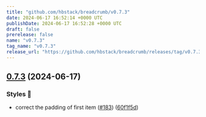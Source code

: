 ```yaml
---
title: "github.com/hbstack/breadcrumb/v0.7.3"
date: 2024-06-17 16:52:14 +0000 UTC
publishDate: 2024-06-17 16:52:28 +0000 UTC
draft: false
prerelease: false
name: "v0.7.3"
tag_name: "v0.7.3"
release_url: "https://github.com/hbstack/breadcrumb/releases/tag/v0.7.3"
---
```


## [0.7.3](https://github.com/hbstack/breadcrumb/compare/v0.7.2...v0.7.3) (2024-06-17)


### Styles 🎨

* correct the padding of first item ([#183](https://github.com/hbstack/breadcrumb/issues/183)) ([60f1f5d](https://github.com/hbstack/breadcrumb/commit/60f1f5d070622c8a3a9870bbd9b146f3db827156))
